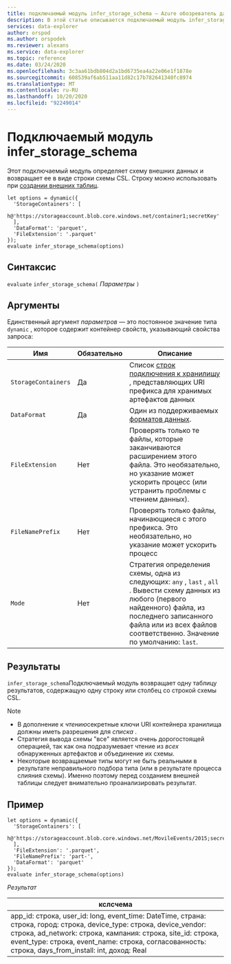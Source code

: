 ```yaml
---
title: подключаемый модуль infer_storage_schema — Azure обозреватель данных
description: В этой статье описывается подключаемый модуль infer_storage_schema в Azure обозреватель данных.
services: data-explorer
author: orspod
ms.author: orspodek
ms.reviewer: alexans
ms.service: data-explorer
ms.topic: reference
ms.date: 03/24/2020
ms.openlocfilehash: 3c3aa61bdb804d2a1bd6735ea4a22e06e1f1878e
ms.sourcegitcommit: 608539af6ab511aa11d82c17b782641340fc8974
ms.translationtype: MT
ms.contentlocale: ru-RU
ms.lasthandoff: 10/20/2020
ms.locfileid: "92249014"
---
```

# <a name="infer_storage_schema-plugin"></a>Подключаемый модуль infer_storage_schema

Этот подключаемый модуль определяет схему внешних данных и возвращает ее в виде строки схемы CSL. Строку можно использовать при [создании внешних таблиц](../management/external-tables-azurestorage-azuredatalake.md#create-or-alter-external-table).

```kusto
let options = dynamic({
  'StorageContainers': [
    h@'https://storageaccount.blob.core.windows.net/container1;secretKey'
  ],
  'DataFormat': 'parquet',
  'FileExtension': '.parquet'
});
evaluate infer_storage_schema(options)
```

## <a name="syntax"></a>Синтаксис

`evaluate` `infer_storage_schema(` *Параметры* `)`

## <a name="arguments"></a>Аргументы

Единственный аргумент *параметров* — это постоянное значение типа `dynamic` , которое содержит контейнер свойств, указывающий свойства запроса:

|Имя                    |Обязательно|Описание|
|------------------------|--------|-----------|
|`StorageContainers`|Да|Список [строк подключения к хранилищу](../api/connection-strings/storage.md) , представляющих URI префикса для хранимых артефактов данных|
|`DataFormat`|Да|Один из поддерживаемых [форматов данных](../../ingestion-supported-formats.md).|
|`FileExtension`|Нет|Проверять только те файлы, которые заканчиваются расширением этого файла. Это необязательно, но указание может ускорить процесс (или устранить проблемы с чтением данных).|
|`FileNamePrefix`|Нет|Проверять только файлы, начинающиеся с этого префикса. Это необязательно, но указание может ускорить процесс|
|`Mode`|Нет|Стратегия определения схемы, одна из следующих: `any` , `last` , `all` . Вывести схему данных из любого (первого найденного) файла, из последнего записанного файла или из всех файлов соответственно. Значение по умолчанию: `last`.|

## <a name="returns"></a>Результаты

`infer_storage_schema`Подключаемый модуль возвращает одну таблицу результатов, содержащую одну строку или столбец со строкой схемы CSL.

> [!NOTE]
> * В дополнение к *чтению*секретные ключи URI контейнера хранилища должны иметь разрешения для *списка* .
> * Стратегия вывода схемы "все" является очень дорогостоящей операцией, так как она подразумевает чтение из *всех* обнаруженных артефактов и объединение их схемы.
> * Некоторые возвращаемые типы могут не быть реальными в результате неправильного подбора типа (или в результате процесса слияния схемы). Именно поэтому перед созданием внешней таблицы следует внимательно проанализировать результат.

## <a name="example"></a>Пример

```kusto
let options = dynamic({
  'StorageContainers': [
    h@'https://storageaccount.blob.core.windows.net/MovileEvents/2015;secretKey'
  ],
  'FileExtension': '.parquet',
  'FileNamePrefix': 'part-',
  'DataFormat': 'parquet'
});
evaluate infer_storage_schema(options)
```

*Результат*

|кслсчема|
|---|
|app_id: строка, user_id: long, event_time: DateTime, страна: строка, город: строка, device_type: строка, device_vendor: строка, ad_network: строка, кампания: строка, site_id: строка, event_type: строка, event_name: строка, согласованность: строка, days_from_install: int, доход: Real|
